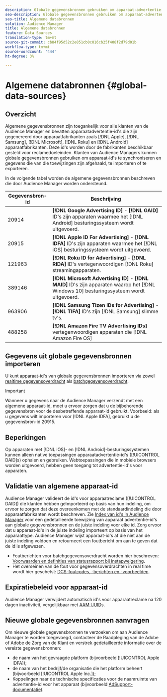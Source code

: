 ```yaml
---
description: Globale gegevensbronnen gebruiken om apparaat-advertentie-id's te importeren.
seo-description: Globale gegevensbronnen gebruiken om apparaat-advertentie-id's te importeren.
seo-title: Algemene databronnen
solution: Audience Manager
title: Algemene databronnen
feature: Data Sources
translation-type: tm+mt
source-git-commit: cb84f95d52c2e851cb0c016cb25f408f2d79d01b
workflow-type: tm+mt
source-wordcount: '444'
ht-degree: 3%

---
```



# Algemene databronnen {#global-data-sources}

## Overzicht

Algemene gegevensbronnen zijn toegankelijk voor alle klanten van de Audience Manager en bevatten apparaatadvertentie-id&#39;s die zijn gegenereerd door apparaatfabrikanten zoals [!DNL Apple], [!DNL Samsung], [!DNL Microsoft], [!DNL Roku] en [!DNL Android] apparaatfabrikanten. Deze id&#39;s worden door de fabrikanten beschikbaar gesteld voor reclamedoeleinden. Klanten van Audience Managers kunnen globale gegevensbronnen gebruiken om apparaat-id&#39;s te synchroniseren en gegevens die van die toewijzingen zijn afgehaald, te importeren of te exporteren.

In de volgende tabel worden de algemene gegevensbronnen beschreven die door Audience Manager worden ondersteund.

| Gegevensbron-id | Beschrijving |
|---|---|
| 20914 | **[!DNL Google Advertising ID]** -  **[!DNL GAID]** ID&#39;s zijn apparaten waarmee het  [!DNL Android] besturingssysteem wordt uitgevoerd. |
| 20915 | **[!DNL Apple ID For Advertising]** -  **[!DNL IDFA]** ID&#39;s zijn apparaten waarmee het  [!DNL iOS] besturingssysteem wordt uitgevoerd. |
| 121963 | **[!DNL Roku ID for Advertising]** -  **[!DNL RIDA]** ID&#39;s vertegenwoordigen  [!DNL Roku] streamingapparaten. |
| 389146 | **[!DNL Microsoft Advertising ID]** -  **[!DNL MAID]** ID&#39;s zijn apparaten waarop het  [!DNL Windows 10] besturingssysteem wordt uitgevoerd. |
| 963906 | **[!DNL Samsung Tizen IDs for Advertising]** -  **[!DNL TIFA]** ID&#39;s zijn  [!DNL Samsung] slimme tv&#39;s. |
| 488258 | **[!DNL Amazon Fire TV Advertising IDs]** vertegenwoordigen apparaten die  [!DNL Amazon Fire OS] |

## Gegevens uit globale gegevensbronnen importeren

U kunt apparaat-id&#39;s van globale gegevensbronnen importeren via zowel [realtime gegevensoverdracht](../integration/sending-audience-data/real-time-data-integration/real-time-data-transfer.md) als [batchgegevensoverdracht](../integration/sending-audience-data/batch-data-transfer-explained/batch-data-transfer-explained.md).

>[!IMPORTANT]
>
>Wanneer u gegevens naar de Audience Manager verzendt met een algemene apparaat-id, moet u ervoor zorgen dat u de bijbehorende gegevensbron voor de desbetreffende apparaat-id gebruikt. Voorbeeld: als u gegevens wilt importeren voor [!DNL Apple IDFA], gebruikt u de gegevensbron-id 20915.

## Beperkingen

Op apparaten met [!DNL iOS]- en [!DNL Android]-besturingssystemen kunnen alleen native toepassingen apparaatadvertentie-id&#39;s ([!UICONTROL DAID]s) ophalen en gebruiken. Webtoepassingen die in mobiele browsers worden uitgevoerd, hebben geen toegang tot advertentie-id&#39;s voor apparaten.

## Validatie van algemene apparaat-id

Audience Manager valideert de id&#39;s voor apparaatreclame ([!UICONTROL DAID]) die klanten hebben geïmporteerd op basis van hun indeling, om ervoor te zorgen dat deze overeenkomen met de standaardindeling die door apparaatfabrikanten wordt beschreven. Zie [Index van id&#39;s in Audience Manager](../reference/ids-in-aam.md) voor een gedetailleerde toewijzing van apparaat advertentie-id&#39;s aan globale gegevensbronnen en de juiste indeling voor elke id. Zorg ervoor dat u apparaat-id&#39;s in de juiste indeling importeert op basis van het apparaattype. Audience Manager wijst apparaat-id&#39;s af die niet aan de juiste indeling voldoen en retourneert een foutbericht om aan te geven dat de id is afgewezen.

* Foutberichten voor batchgegevensoverdracht worden hier beschreven: [Voorwaarden en definities van statusrapport bij instapweigering](../reporting/onboarding-status-report.md#report-terms-conditions).
* Het overseinen van de fout voor gegevensoverdrachten in real time wordt hier geschetst: [DCS-foutcodes, -berichten en -voorbeelden](../api/dcs-intro/dcs-api-reference/dcs-error-codes.md).

## Expiratiebeleid voor apparaat-id

Audience Manager verwijdert automatisch id&#39;s voor apparaatreclame na 120 dagen inactiviteit, vergelijkbaar met [AAM UUID](../faq/faq-privacy.md)s.

## Nieuwe globale gegevensbronnen aanvragen

Om nieuwe globale gegevensbronnen te verzoeken om aan Audience Manager te worden toegevoegd, contacteer de Raadpleging van de Adobe of Adobe de Zorg van de Klant en verstrek gedetailleerde informatie over de vereiste gegevensbronnen:

* de naam van het gevraagde platform (bijvoorbeeld [!UICONTROL Apple IDFA]);
* de naam van het bedrijf/de organisatie die het platform beheert (bijvoorbeeld [!UICONTROL Apple Inc.]);
* Koppelingen naar de technische specificaties voor de naamruimte van advertentie-id voor het apparaat (bijvoorbeeld [AdSupport-documentatie](https://developer.apple.com/documentation/adsupport)).